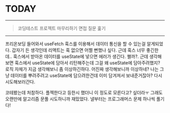 # TODAY
-----------
> 코딩테스트
> 프로젝트 마무리하기 
> 면접 질문 훑기

-----
프리온보딩 들어와서 useFetch 훅스를 이용해서 데이터 통신을 할 수 있는걸 알게되었다.
갑자기 든 생각인데 리액트는 훅 없으면 어쩔 뻔했나 싶다.
근데 훅스 너무 좋긴한데.. 훅스에서 받아온 데이터를 useState에 넣으면 에러가 생긴다. 왤까?. 
근데 생각해보면 훅스에서 useState에 담아서 리턴해주는데 그걸 왜 useState에 담아주려했지? 로직 자체가 지금 생각해보니 좀 이상하긴하다.
어진짜 생각해보니까 이상하네? 나는 그냥 데이터를 뿌려주려고 useState에 담으려한건데 이미 담겨져서 보내준거잖아? 다시 시도해보러간다.

코테봤는데 처참하다. 플젝한다고 등한시 했더니 이 정도로 모른다고? 싶더라ㅜ 
그래도 오랜만에 알고리즘 문풀 시도하니까 재밌었다. 낼부터는 프로그래머스 문제 하나씩 풀기다!
